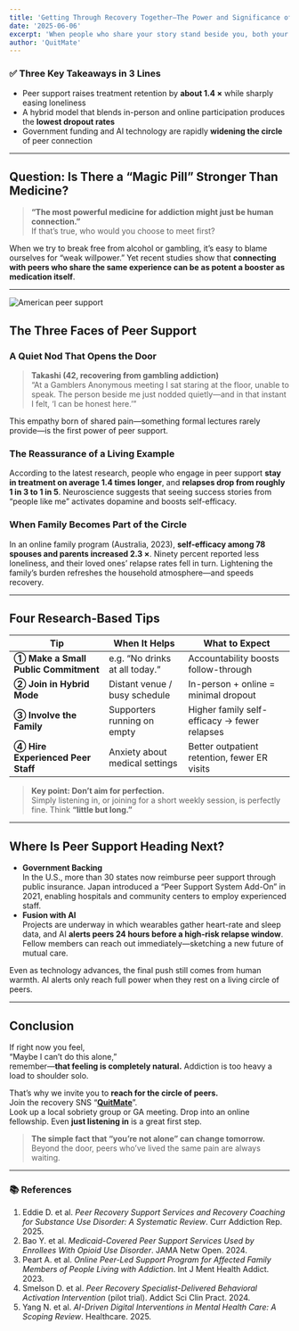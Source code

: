 ```yaml
---
title: 'Getting Through Recovery Together—The Power and Significance of Peer Support in Addiction Treatment'
date: '2025-06-06'
excerpt: 'When people who share your story stand beside you, both your commitment to treatment and your belief that “I can do this” skyrocket. Drawing on the latest research and real-world cases, this article gently unpacks the essence of peer support.'
author: 'QuitMate'
---
```


### ✅ Three Key Takeaways in 3 Lines
- Peer support raises treatment retention by **about 1.4 ×** while sharply easing loneliness  
- A hybrid model that blends in-person and online participation produces the **lowest dropout rates**  
- Government funding and AI technology are rapidly **widening the circle** of peer connection  

---

## Question: Is There a “Magic Pill” Stronger Than Medicine?

> **“The most powerful medicine for addiction might just be human connection.”**  
> If that’s true, who would you choose to meet first?

When we try to break free from alcohol or gambling, it’s easy to blame ourselves for “weak willpower.” Yet recent studies show that **connecting with peers who share the same experience can be as potent a booster as medication itself**.

---

![American peer support](peer-support-en.png)

## The Three Faces of Peer Support

### A Quiet Nod That Opens the Door
> **Takashi (42, recovering from gambling addiction)**  
> “At a Gamblers Anonymous meeting I sat staring at the floor, unable to speak. The person beside me just nodded quietly—and in that instant I felt, ‘I can be honest here.’”

This empathy born of shared pain—something formal lectures rarely provide—is the first power of peer support.  

### The Reassurance of a Living Example  
According to the latest research, people who engage in peer support **stay in treatment on average 1.4 times longer**, and **relapses drop from roughly 1 in 3 to 1 in 5**. Neuroscience suggests that seeing success stories from “people like me” activates dopamine and boosts self-efficacy.  

### When Family Becomes Part of the Circle  
In an online family program (Australia, 2023), **self-efficacy among 78 spouses and parents increased 2.3 ×**. Ninety percent reported less loneliness, and their loved ones’ relapse rates fell in turn. Lightening the family’s burden refreshes the household atmosphere—and speeds recovery.

---

## Four Research-Based Tips

| Tip | When It Helps | What to Expect |
| --- | --- | --- |
| **① Make a Small Public Commitment** | e.g. “No drinks at all today.” | Accountability boosts follow-through |
| **② Join in Hybrid Mode** | Distant venue / busy schedule | In-person + online = minimal dropout |
| **③ Involve the Family** | Supporters running on empty | Higher family self-efficacy → fewer relapses |
| **④ Hire Experienced Peer Staff** | Anxiety about medical settings | Better outpatient retention, fewer ER visits |

> **Key point: Don’t aim for perfection.**  
> Simply listening in, or joining for a short weekly session, is perfectly fine. Think **“little but long.”**

---

## Where Is Peer Support Heading Next?

- **Government Backing**  
  In the U.S., more than 30 states now reimburse peer support through public insurance. Japan introduced a “Peer Support System Add-On” in 2021, enabling hospitals and community centers to employ experienced staff.  
- **Fusion with AI**  
  Projects are underway in which wearables gather heart-rate and sleep data, and AI **alerts peers 24 hours before a high-risk relapse window**. Fellow members can reach out immediately—sketching a new future of mutual care.

Even as technology advances, the final push still comes from human warmth. AI alerts only reach full power when they rest on a living circle of peers.

---

## Conclusion

If right now you feel,  
“Maybe I can’t do this alone,”  
remember—**that feeling is completely natural.** Addiction is too heavy a load to shoulder solo.  

That’s why we invite you to **reach for the circle of peers.**  
Join the recovery SNS “[**QuitMate**](https://about.quitmate.app/)”.  
Look up a local sobriety group or GA meeting. Drop into an online fellowship. Even **just listening in** is a great first step.  

> **The simple fact that “you’re not alone” can change tomorrow.**  
> Beyond the door, peers who’ve lived the same pain are always waiting.

---

### 📚 References
1. Eddie D. et al. *Peer Recovery Support Services and Recovery Coaching for Substance Use Disorder: A Systematic Review*. Curr Addiction Rep. 2025.  
2. Bao Y. et al. *Medicaid-Covered Peer Support Services Used by Enrollees With Opioid Use Disorder*. JAMA Netw Open. 2024.  
3. Peart A. et al. *Online Peer-Led Support Program for Affected Family Members of People Living with Addiction*. Int J Ment Health Addict. 2023.  
4. Smelson D. et al. *Peer Recovery Specialist-Delivered Behavioral Activation Intervention* (pilot trial). Addict Sci Clin Pract. 2024.  
5. Yang N. et al. *AI-Driven Digital Interventions in Mental Health Care: A Scoping Review*. Healthcare. 2025.  
